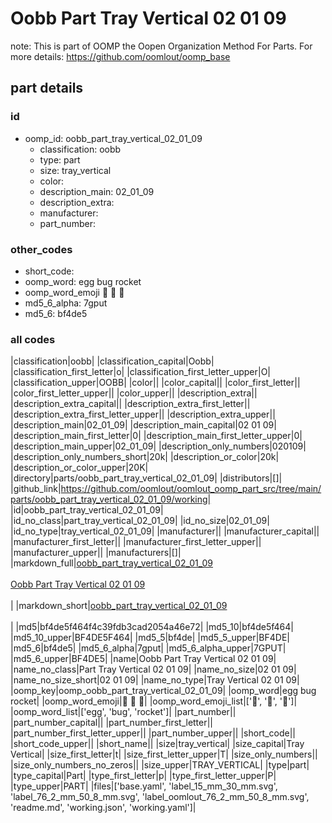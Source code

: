 # Oobb Part Tray Vertical 02 01 09  

note: This is part of OOMP the Oopen Organization Method For Parts. For more details: https://github.com/oomlout/oomp_base

##  part details





### id
* oomp_id: oobb_part_tray_vertical_02_01_09
  * classification: oobb
  * type: part
  * size: tray_vertical
  * color: 
  * description_main: 02_01_09
  * description_extra: 
  * manufacturer: 
  * part_number: 

### other_codes
* short_code: 
* oomp_word: egg bug rocket
* oomp_word_emoji :egg: :bug: :rocket:
* md5_6_alpha: 7gput
* md5_6: bf4de5

### all codes 
|classification|oobb|
|classification_capital|Oobb|
|classification_first_letter|o|
|classification_first_letter_upper|O|
|classification_upper|OOBB|
|color||
|color_capital||
|color_first_letter||
|color_first_letter_upper||
|color_upper||
|description_extra||
|description_extra_capital||
|description_extra_first_letter||
|description_extra_first_letter_upper||
|description_extra_upper||
|description_main|02_01_09|
|description_main_capital|02 01 09|
|description_main_first_letter|0|
|description_main_first_letter_upper|0|
|description_main_upper|02_01_09|
|description_only_numbers|020109|
|description_only_numbers_short|20k|
|description_or_color|20k|
|description_or_color_upper|20K|
|directory|parts/oobb_part_tray_vertical_02_01_09|
|distributors|[]|
|github_link|https://github.com/oomlout/oomlout_oomp_part_src/tree/main/parts/oobb_part_tray_vertical_02_01_09/working|
|id|oobb_part_tray_vertical_02_01_09|
|id_no_class|part_tray_vertical_02_01_09|
|id_no_size|02_01_09|
|id_no_type|tray_vertical_02_01_09|
|manufacturer||
|manufacturer_capital||
|manufacturer_first_letter||
|manufacturer_first_letter_upper||
|manufacturer_upper||
|manufacturers|[]|
|markdown_full|[oobb_part_tray_vertical_02_01_09](https://github.com/oomlout/oomlout_oomp_part_src/tree/main/parts/oobb_part_tray_vertical_02_01_09/working)<br>[](https://github.com/oomlout/oomlout_oomp_part_src/tree/main/parts/oobb_part_tray_vertical_02_01_09/working)<br>[Oobb Part Tray Vertical 02 01 09](https://github.com/oomlout/oomlout_oomp_part_src/tree/main/parts/oobb_part_tray_vertical_02_01_09/working)<br><br>|
|markdown_short|[oobb_part_tray_vertical_02_01_09](https://github.com/oomlout/oomlout_oomp_part_src/tree/main/parts/oobb_part_tray_vertical_02_01_09/working)<br><br>|
|md5|bf4de5f464f4c39fdb3cad2054a46e72|
|md5_10|bf4de5f464|
|md5_10_upper|BF4DE5F464|
|md5_5|bf4de|
|md5_5_upper|BF4DE|
|md5_6|bf4de5|
|md5_6_alpha|7gput|
|md5_6_alpha_upper|7GPUT|
|md5_6_upper|BF4DE5|
|name|Oobb Part Tray Vertical 02 01 09|
|name_no_class|Part Tray Vertical 02 01 09|
|name_no_size|02 01 09|
|name_no_size_short|02 01 09|
|name_no_type|Tray Vertical 02 01 09|
|oomp_key|oomp_oobb_part_tray_vertical_02_01_09|
|oomp_word|egg bug rocket|
|oomp_word_emoji|:egg: :bug: :rocket:|
|oomp_word_emoji_list|[':egg:', ':bug:', ':rocket:']|
|oomp_word_list|['egg', 'bug', 'rocket']|
|part_number||
|part_number_capital||
|part_number_first_letter||
|part_number_first_letter_upper||
|part_number_upper||
|short_code||
|short_code_upper||
|short_name||
|size|tray_vertical|
|size_capital|Tray Vertical|
|size_first_letter|t|
|size_first_letter_upper|T|
|size_only_numbers||
|size_only_numbers_no_zeros||
|size_upper|TRAY_VERTICAL|
|type|part|
|type_capital|Part|
|type_first_letter|p|
|type_first_letter_upper|P|
|type_upper|PART|
|files|['base.yaml', 'label_15_mm_30_mm.svg', 'label_76_2_mm_50_8_mm.svg', 'label_oomlout_76_2_mm_50_8_mm.svg', 'readme.md', 'working.json', 'working.yaml']|
